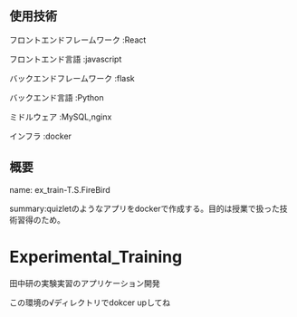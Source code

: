 
## 使用技術
フロントエンドフレームワーク    :React

フロントエンド言語              :javascript

バックエンドフレームワーク      :flask

バックエンド言語                :Python

ミドルウェア                    :MySQL,nginx

インフラ                        :docker

## 概要
name:   ex_train-T.S.FireBird

summary:quizletのようなアプリをdockerで作成する。目的は授業で扱った技術習得のため。
# Experimental_Training
田中研の実験実習のアプリケーション開発

この環境の√ディレクトリでdokcer upしてね

